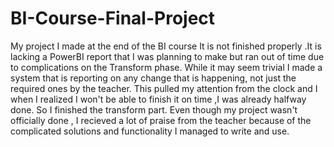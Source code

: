 # BI-Course-Final-Project
My project I made at the end of the BI course
It is not finished properly .It is lacking a PowerBI report that I was planning to make but ran out of time due to complications on the Transform phase.
While it may seem trivial I made a system that is reporting on any change that is happening, not just the required ones by the teacher. This pulled my attention from the clock
and I when I realized I won't be able to finish it on time ,I was already halfway done. So I finished the transform part.
Even though my project wasn't officially done , I recieved a lot of praise from the teacher because of the complicated solutions and functionality I managed to write and use.
